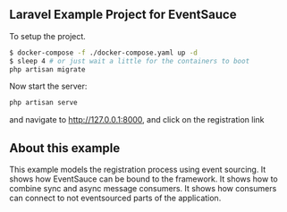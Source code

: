 ## Laravel Example Project for EventSauce

To setup the project.

```bash
$ docker-compose -f ./docker-compose.yaml up -d
$ sleep 4 # or just wait a little for the containers to boot
php artisan migrate
```

Now start the server:

```bash
php artisan serve
```

and navigate to http://127.0.0.1:8000, and click on the registration link

## About this example

This example models the registration process using event sourcing. It shows
how EventSauce can be bound to the framework. It shows how to combine sync
and async message consumers. It shows how consumers can connect to not
eventsourced parts of the application.